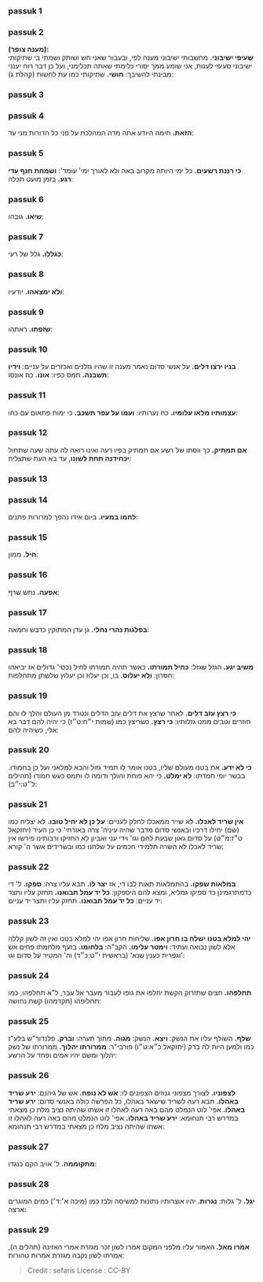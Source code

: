
### passuk 1

### passuk 2
<b>(מענה צופר):</b><br><b>שעיפי ישיבוני.</b> מחשבותי ישיבוני מענה לפי, ובעבור שאני חש ושותק ושמתי בי שתיקותי ישיבוני סעיפי לענות, אני שומע ממך יסורי כלימתי שאתה תכלימני, ועל כן דבר רוח יענני מבינתי להשיבך:
<b>חושי.</b> שתיקותי כמו עת לחשות (קהלת ג):

### passuk 3

### passuk 4
<b>הזאת.</b> תימה היודע אתה מדה המהלכת על פני כל הדורות מני עד:

### passuk 5
<b>כי רננת רשעים.</b> כל ימי היותה מקרוב באה ולא לאורך ימי' עומד':
<b>ושמחת חנף עדי רגע.</b> בזמן מועט תכלה:

### passuk 6
<b>שיאו.</b> גובהו:

### passuk 7
<b>כגללו.</b> גלל של רעי:

### passuk 8
<b>ולא ימצאהו.</b> יודעיו:

### passuk 9
<b>שזפתו.</b> ראתהו:

### passuk 10
<b>בניו ירצו דלים.</b> על אנשי סדום נאמר מענה זו שהיו גזלנים ואכזרים על עניים:
<b>וידיו תשבנה.</b> חמס כפיו:
<b>אונו.</b> כח אונסו:

### passuk 11
<b>עצמותיו מלאו עלומיו.</b> כח נערותיו:
<b>ועמו על עפר תשכב.</b> כי ימות פתאום עם כחו:

### passuk 12
<b>אם תמתיק.</b> כך ווסתו של רשע אם תמתיק בפיו רעה ואינו רואה לה עתה שעה שתחול <b>יכחידנה תחת לשונו</b>, עד בא העת שתצליח:

### passuk 13

### passuk 14
<b>לחמו במעיו.</b> ביום אידו נהפך למרורות פתנים:

### passuk 15
<b>חיל.</b> ממון:

### passuk 16
<b>אפעה.</b> נחש שרף:

### passuk 17
<b>בפלגות נהרי נחלי.</b> גן עדן המתוקין כדבש וחמאה:

### passuk 18
<b>משיב יגע.</b> הגזל שגזל:
<b>כחיל תמורתו.</b> כאשר תהיה תמורתו לחיל נכסי' גדולים אז יביאהו חסרון:
<b>ולא יעלוס.</b> בו, וכן יעלוז וכן יעלוץ שלשתן מתחלפות:

### passuk 19
<b>כי רצץ עזב דלים.</b> לאחר שרצץ את דלים עזב הדלים ונטרד מן העולם והלך לו והם חוזרים וגובים ממנו גזלותיו:
<b>כי רצץ.</b> כשריצץ כמו (שמות י״ח:ט״ז) כי יהיה להם דבר בא אלי, כשיהיה להם:

### passuk 20
<b>כי לא ידע.</b> את בטנו מעולם שליו, בטנו אומר לו תמיד גזול והבא למלאני ועל כן בחמודו. בבשר יופי חמדתו:
<b>לא ימלט.</b> כי יהא פוחת והולך ודומה לו ותמס כעש חמודו (תהילים ל״ט:י״ב):

### passuk 21
<b>אין שריד לאכלו.</b> לא שייר ממאכלו לחלק לעניים:
<b>על כן לא יחיל טובו.</b> לא יצליח כמו (שם) יחילו דרכיו ובאנשי סדום מדבר שהיה עיניה' צרה באורחי' כי כן העיד (יחזקאל ט״ז:מ״ט) על סדום גאון שבעת לחם וגו' וידי עני ואביון לא החזיקו ורבותינו פירשו אין שריד לאכלו לא השרה תלמידי חכמים על שלחנו כמו ובשרידים אשר ה' קורא:

### passuk 22
<b>במלאות שפקו.</b> בהתמלאות תאות לבו די, אז <b>יצר לו.</b> תבא עליו צרה:
<b>ספקו.</b> ל' די כדמתרגמינן כד ספיקו גמליא, ומצא להם היספקון:
<b>כל יד עמל תבואנו.</b> תחזק עליו ותצר יד עניים:
<b>כל יד עמל תבואנו.</b> תחזק עליו ותצר יד עניים:

### passuk 23
<b>יהי למלא בטנו ישלח בו חרון אפו.</b> שליחות חרון אפו יהי למלא בטנו ואין זה לשון קללה אלא לשון נבואה ועתיד:
<b>וימטר עלימו.</b> הקב"ה:
<b>בלחומו.</b> בזעף מלחמתו פחים אש וגפרית כענין שנא' (בראשית י״ט:כ״ד) וה' המטיר על סדום וגו':

### passuk 24
<b>תחלפהו.</b> חצים שתזרוק הקשת יחלפו את גופו לעבור מעבר אל עבר, ל"א תחלפהו, כמו תחליפהו (תקדמהו) קשת נחושה:

### passuk 25
<b>שלף.</b> השולף עליו את הנשק:
<b>ויצא.</b> הנשק:
<b>מגוה.</b> מתוך תערה:
<b>וברק.</b> פלנדור"ש בלע"ז כמו ולמען היות לה ברק (יחזקאל כ״א:ט״ו) פורבי"ר:
<b>ממרורתו יהלוך.</b> ממרורתו של נשק יהלוך ומשם יהיו אמים ופחד על הרשע:

### passuk 26
<b>לצפוניו.</b> לצורך מצפוני גנוזים הצפונים לו:
<b>אש לא נופח.</b> אש של גיהנם:
<b>ירע שריד באהלו.</b> תבא רעה לשריד שישאר באהלו, כל הפרשה כולה באנשי סדום: <b>ירע שריד באהלו.</b> אפי' לוט הנמלט מהם באה רעה לאהלו זו אשתו שהיתה נציב מלח כן מצאתי במדרש רבי תנחומא:
<b>ירע שריד באהלו.</b> אפי' לוט הנמלט מהם באה רעה לאהלו זו אשתו שהיתה נציב מלח כן מצאתי במדרש רבי תנחומא:

### passuk 27
<b>מתקוממה.</b> ל' אויב הקם כנגדו:

### passuk 28
<b>יגל.</b> ל' גלות:
<b>נגרות.</b> יהיו אוצרותיו נתונות למשיסה ולבז כמו (מיכה א׳:ד׳) כמים המוגרים ארצה:

### passuk 29
<b>אמרו מאל.</b> האמור עליו מלפני המקום אמרו לשון זכר מגזרת אמרי האזינה (תהלים ה), אמרתו לשון נקבה מגזרת אמרות טהורות:

>Credit : sefaris
>License : CC-BY